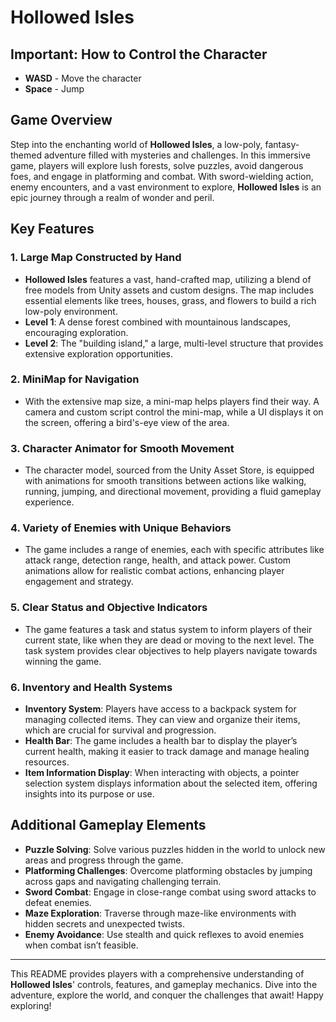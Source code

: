 # Hollowed Isles

## Important: How to Control the Character
- **WASD** - Move the character
- **Space** - Jump

## Game Overview
Step into the enchanting world of **Hollowed Isles**, a low-poly, fantasy-themed adventure filled with mysteries and challenges. In this immersive game, players will explore lush forests, solve puzzles, avoid dangerous foes, and engage in platforming and combat. With sword-wielding action, enemy encounters, and a vast environment to explore, **Hollowed Isles** is an epic journey through a realm of wonder and peril.

## Key Features

### 1. Large Map Constructed by Hand
- **Hollowed Isles** features a vast, hand-crafted map, utilizing a blend of free models from Unity assets and custom designs. The map includes essential elements like trees, houses, grass, and flowers to build a rich low-poly environment.
- **Level 1**: A dense forest combined with mountainous landscapes, encouraging exploration.
- **Level 2**: The "building island," a large, multi-level structure that provides extensive exploration opportunities.

### 2. MiniMap for Navigation
- With the extensive map size, a mini-map helps players find their way. A camera and custom script control the mini-map, while a UI displays it on the screen, offering a bird's-eye view of the area.

### 3. Character Animator for Smooth Movement
- The character model, sourced from the Unity Asset Store, is equipped with animations for smooth transitions between actions like walking, running, jumping, and directional movement, providing a fluid gameplay experience.

### 4. Variety of Enemies with Unique Behaviors
- The game includes a range of enemies, each with specific attributes like attack range, detection range, health, and attack power. Custom animations allow for realistic combat actions, enhancing player engagement and strategy.

### 5. Clear Status and Objective Indicators
- The game features a task and status system to inform players of their current state, like when they are dead or moving to the next level. The task system provides clear objectives to help players navigate towards winning the game.

### 6. Inventory and Health Systems
- **Inventory System**: Players have access to a backpack system for managing collected items. They can view and organize their items, which are crucial for survival and progression.
- **Health Bar**: The game includes a health bar to display the player’s current health, making it easier to track damage and manage healing resources.
- **Item Information Display**: When interacting with objects, a pointer selection system displays information about the selected item, offering insights into its purpose or use.

## Additional Gameplay Elements

- **Puzzle Solving**: Solve various puzzles hidden in the world to unlock new areas and progress through the game.
- **Platforming Challenges**: Overcome platforming obstacles by jumping across gaps and navigating challenging terrain.
- **Sword Combat**: Engage in close-range combat using sword attacks to defeat enemies.
- **Maze Exploration**: Traverse through maze-like environments with hidden secrets and unexpected twists.
- **Enemy Avoidance**: Use stealth and quick reflexes to avoid enemies when combat isn’t feasible.

---

This README provides players with a comprehensive understanding of **Hollowed Isles**' controls, features, and gameplay mechanics. Dive into the adventure, explore the world, and conquer the challenges that await! Happy exploring!
